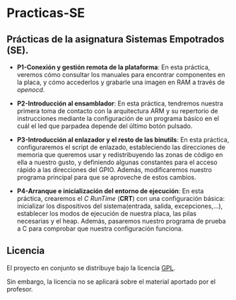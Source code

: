 Practicas-SE  
========================

Prácticas de la asignatura Sistemas Empotrados (SE).  
------------------------

- **P1-Conexión y gestión remota de la plataforma**: En esta práctica, veremos cómo consultar los manuales para encontrar componentes en la placa, y cómo accederlos y grabarle una imagen en RAM a través de *openocd*.  

- **P2-Introducción al ensamblador**: En esta práctica, tendremos nuestra primera toma de contacto con la arquitectura ARM y su repertorio de instrucciones mediante la configuración de un programa básico en el cuál el led que parpadea depende del último botón pulsado.  

- **P3-Introducción al enlazador y el resto de las binutils**: En esta práctica, configuraremos el script de enlazado, estableciendo las direcciones de memoria que queremos usar y redistribuyendo las zonas de código en ella a nuestro gusto, y definiendo algunas constantes para el acceso rápido a las direcciones del GPIO. Además, modificaremos nuestro programa principal para que se aproveche de estos cambios.  

- **P4-Arranque e inicialización del entorno de ejecución**: En esta práctica, crearemos el *C RunTime* (**CRT**) con una configuración básica: inicializar los dispositivos del sistema(entrada, salida, excepciones,...), establecer los modos de ejecución de nuestra placa, las pilas necesarias y el heap. Además, pasaremos nuestro programa de prueba a C para comprobar que nuestra configuración funciona.  

Licencia  
------------------------
El proyecto en conjunto se distribuye bajo la licencia [GPL](https://github.com/oxcar103/Practicas-SE/blob/master/LICENSE).  

Sin embargo, la licencia no se aplicará sobre el material aportado por el profesor.  

